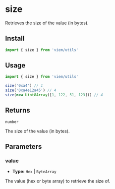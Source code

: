 # size

Retrieves the size of the value (in bytes).

## Install

```ts
import { size } from 'viem/utils'
```

## Usage

```ts
import { size } from 'viem/utils'

size('0xa4') // 1
size('0xa4e12a45') // 4
size(new Uint8Array([1, 122, 51, 123])) // 4
```

## Returns

`number`

The size of the value (in bytes).

## Parameters

### value

- **Type:** `Hex` | `ByteArray`

The value (hex or byte array) to retrieve the size of.



